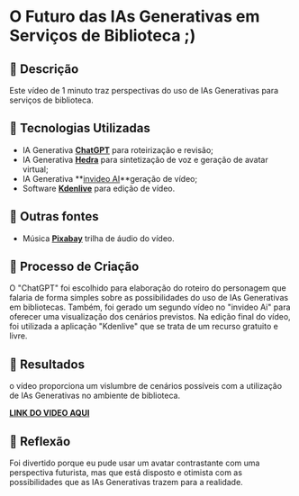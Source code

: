 # O Futuro das IAs Generativas em Serviços de Biblioteca ;)

## 📒 Descrição
Este vídeo de 1 minuto traz perspectivas do uso de IAs Generativas para serviços de biblioteca.

## 🤖 Tecnologias Utilizadas
- IA Generativa **[ChatGPT](https://chat.openai.com)** para roteirização e revisão;
- IA Generativa **[Hedra](https://www.hedra.com/)** para sintetização de voz e geração de avatar virtual;
- IA Generativa **[invideo AI](https://ai.invideo.io/)**geração de vídeo;
- Software **[Kdenlive](https://kdenlive.org/)** para edição de vídeo.

## :musical_note: Outras fontes
- Música **[Pixabay](https://pixabay.com/pt/music/funk-groovy-ambient-funk-201745/)** trilha de áudio do vídeo.


## 🧐 Processo de Criação
O "ChatGPT" foi escolhido para elaboração do roteiro do personagem que falaria de forma simples sobre as possibilidades do uso de IAs Generativas em bibliotecas. Também, foi gerado um segundo vídeo no "invideo Ai" para oferecer uma visualização dos cenários previstos. Na edição final do vídeo, foi utilizada a aplicação "Kdenlive" que se trata de um recurso gratuito e livre.

## 🚀 Resultados
o vídeo proporciona um vislumbre de cenários possíveis com a utilização de IAs Generativas no ambiente de biblioteca.

**[LINK DO VIDEO AQUI](https://youtu.be/U6Ef-gz6k7M)**

## 💭 Reflexão
Foi divertido porque eu pude usar um avatar contrastante com uma perspectiva futurista, mas que está disposto e otimista com as possibilidades que as IAs Generativas trazem para a realidade.